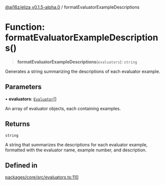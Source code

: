 [@ai16z/eliza v0.1.5-alpha.0](../index.md) / formatEvaluatorExampleDescriptions

# Function: formatEvaluatorExampleDescriptions()

> **formatEvaluatorExampleDescriptions**(`evaluators`): `string`

Generates a string summarizing the descriptions of each evaluator example.

## Parameters

• **evaluators**: [`Evaluator`](../interfaces/Evaluator.md)[]

An array of evaluator objects, each containing examples.

## Returns

`string`

A string that summarizes the descriptions for each evaluator example, formatted with the evaluator name, example number, and description.

## Defined in

[packages/core/src/evaluators.ts:110](https://github.com/ai16z/eliza/blob/main/packages/core/src/evaluators.ts#L110)
